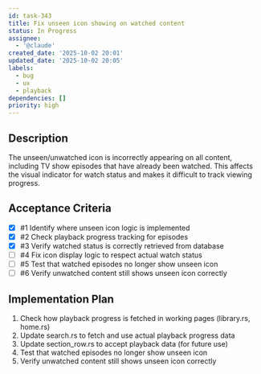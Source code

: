 ```yaml
---
id: task-343
title: Fix unseen icon showing on watched content
status: In Progress
assignee:
  - '@claude'
created_date: '2025-10-02 20:01'
updated_date: '2025-10-02 20:05'
labels:
  - bug
  - ux
  - playback
dependencies: []
priority: high
---
```


## Description

The unseen/unwatched icon is incorrectly appearing on all content, including TV show episodes that have already been watched. This affects the visual indicator for watch status and makes it difficult to track viewing progress.

## Acceptance Criteria
<!-- AC:BEGIN -->
- [x] #1 Identify where unseen icon logic is implemented
- [x] #2 Check playback progress tracking for episodes
- [x] #3 Verify watched status is correctly retrieved from database
- [ ] #4 Fix icon display logic to respect actual watch status
- [ ] #5 Test that watched episodes no longer show unseen icon
- [ ] #6 Verify unwatched content still shows unseen icon correctly
<!-- AC:END -->


## Implementation Plan

1. Check how playback progress is fetched in working pages (library.rs, home.rs)
2. Update search.rs to fetch and use actual playback progress data
3. Update section_row.rs to accept playback data (for future use)
4. Test that watched episodes no longer show unseen icon
5. Verify unwatched content still shows unseen icon correctly
